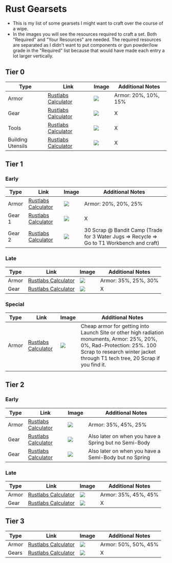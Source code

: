# Rust Gearsets

- This is my list of some gearsets I might want to craft over the course of a wipe.
- In the images you will see the resources required to craft a set. Both "Required" and "Your Resources" are needed. The required resources are separated as I didn't want to put components or gun powder/low grade in the "Required" list because that would have made each entry a lot larger vertically. 

## Tier 0

| Type              | Link                                                         | Image                                           | Additional Notes     |
| ----------------- | ------------------------------------------------------------ | ----------------------------------------------- | -------------------- |
| Armor             | [Rustlabs Calculator](https://rustlabs.com/craft-calculator#task=bMDzw5FpqD6tSoGMdVy_1AkGD-3YMdzb4LRrmtqok;ingredients=baa) | ![](https://fu.vi-home.de/f/HPdjkJTX&no_view=1) | Armor: 20%, 10%, 15% |
| Gear              | [Rustlabs Calculator](https://rustlabs.com/craft-calculator#task=bLCF2GThtWD0jMjhfe9_0WJiibD0OMMvPbWi;ingredients=baa) | ![](https://fu.vi-home.de/f/lKU1YpVp)           | X                    |
| Tools             | [Rustlabs Calculator](https://rustlabs.com/craft-calculator#task=bIzFxMLUYGDZr_8Gqoe;ingredients=baa) | ![](https://fu.vi-home.de/f/CsSSCPVS)           | X                    |
| Building Utensils | [Rustlabs Calculator](https://rustlabs.com/craft-calculator#task=bNaF3U3zIaDZFVhvGo3UTzdWo-ZIcuKbz6LCEQafGk;ingredients=baa) | ![](https://fu.vi-home.de/f/Jm7W3C1h)           | X                    |

## Tier 1

### Early

|Type|Link|Image|Additional Notes|
|-----|----|-----|-----|
|Armor| [Rustlabs Calculator](https://rustlabs.com/craft-calculator#task=bPwzw5FpqD6tSoGMdU9DBzfa83pTgIOhE5Zk3ta8-TLmgYdVlwIyMGCo;ingredients=baa) |![](https://fu.vi-home.de/f/vVjssx6t)|Armor: 20%, 20%, 25%|
|Gear 1| [Rustlabs Calculator](https://rustlabs.com/craft-calculator#task=bKpF0smrcGD0jMjhfe9_0WJiib9g;ingredients=bHpF2eUSKGSc) |![](https://fu.vi-home.de/f/6vV1xB3x)|X|
|Gear 2| [Rustlabs Calculator](https://rustlabs.com/craft-calculator#task=bKrF0hyYyqD00a36tg3VVCiYcaFag;ingredients=baa) |![](https://fu.vi-home.de/f/bxth58nN)|30 Scrap @ Bandit Camp (Trade for 3 Water Jugs => Recycle => Go to T1 Workbench and craft)|

### Late

|Type|Link|Image|Additional Notes|
|-----|----|-----|-----|
|Armor|[Rustlabs Calculator](https://rustlabs.com/craft-calculator#task=bPBFwbU0BWD6tSoGMdVOQ1mQao0J8rOQb4UmYTKWo65J_-GhEwTeXna5o;ingredients=bKlFYzRhKWU-QjDzja8-1lBnAdGg)|![](https://fu.vi-home.de/f/KqnkLgv0)|Armor: 35%, 25%, 30%|
|Gear|[Rustlabs Calculator](https://rustlabs.com/craft-calculator#task=bKpEZxNcta838vqK1Ba_0WJiib9g;ingredients=bIACFSEOInOB35fmehe)|![](https://fu.vi-home.de/f/hHq5TCAd)|X|

### Special

| Type  | Link                                                         | Image                                 | Additional Notes                                             |
| ----- | ------------------------------------------------------------ | ------------------------------------- | ------------------------------------------------------------ |
| Armor | [Rustlabs Calculator](https://rustlabs.com/craft-calculator#task=bJEzw5FpqD6tSoGMdTlDZd9hg;ingredients=bHoFYzRhKWCc) | ![](https://fu.vi-home.de/f/t2W5ONQr) | Cheap armor for getting into Launch Site or other high radiation monuments, Armor: 25%, 20%, 0%, Rad-Protection: 25%. 100 Scrap to research winter jacket through T1 tech tree, 20 Scrap if you find it. |
|       |                                                              |                                       |                                                              |

## Tier 2

### Early

|Type|Link|Image|Additional Notes|
|-----|----|-----|-----|
|Armor|[Rustlabs Calculator](https://rustlabs.com/craft-calculator#task=bPCFwbU0BWD0fwHLqb4_HE2SihEu3tutG84gzwYyhC9r-FWdVkDH1eWCo;ingredients=bLAFX42dhGD-jMSEtd6-7fTMTb40rlRjihi)|![](https://fu.vi-home.de/f/bj3G2p8I)|Armor: 35%, 45%, 25%|
|Gear|[Rustlabs Calculator](https://rustlabs.com/craft-calculator#task=bLFF1EuLKWD8DQOsAnGFE5rKea_FWfr-4GSi;ingredients=bLzCFSEOInOECndOcI7n8CcMcf4NNfKbGoi)|![](https://fu.vi-home.de/f/Z4POoxHZ)|Also later on when you have a Spring but no Semi-Body|
|Gear|[Rustlabs Calculator](https://rustlabs.com/craft-calculator#task=bLEE5z5Owa838vqK1BO_0WJiib9-GkJ-Vbyi;ingredients=bLzCFSEOIpGVogH1brDg0Ubtbb4SrQ2Vaoi)|![](https://fu.vi-home.de/f/BT6YYg9T)|Also later on when you have a Semi-Body but no Spring|

### Late

|Type|Link|Image|Additional Notes|
|-----|----|-----|-----|
|Armor|[Rustlabs Calculator](https://rustlabs.com/craft-calculator#task=bPDEx9gQQG87kTdkGdV0c0Ryqo9PSMONb4_6lUXChC9r-FWdVRI_sByoo;ingredients=bJaFX42dhGS-KZwpjIAe)|![](https://fu.vi-home.de/f/5Iyv9648)|Armor: 35%, 45%, 45%|
|Gear|[Rustlabs Calculator](https://rustlabs.com/craft-calculator#task=bMbEA058uG87qyDXGpHpVCiYcaFp5cO-8WEai;ingredients=bLDCFSEOIp4pogH1brTdZZIYaWhEXgRw9a5i)|![](https://fu.vi-home.de/f/y5Zu5QLc)|X|

## Tier 3

|Type|Link|Image|Additional Notes|
|-----|----|-----|-----|
|Armor|[Rustlabs Calculator](https://rustlabs.com/craft-calculator#task=bPBCxpygGdVU7WQkOo-1l3THa8YMYAIChF8KU8fWDZXh0-ao_Ul6jTG5o;ingredients=bJbFX42dhG9FYzRhKXpGe)|![](https://fu.vi-home.de/f/oDnBIkWr)|Armor: 50%, 50%, 45%|
|Gears|[Rustlabs Calculator](https://rustlabs.com/craft-calculator#task=bKsF4ck6JGD-avh-Ed60imo5Wh6Gg;ingredients=bLEC2eYdadVpolida9CFSEOIrQNNdq7aO4Wi)|![](https://fu.vi-home.de/f/pUFygXg9)|X|


